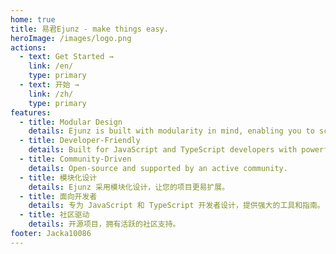 ```yaml
---
home: true
title: 易君Ejunz - make things easy.
heroImage: /images/logo.png
actions:
  - text: Get Started →
    link: /en/
    type: primary
  - text: 开始 →
    link: /zh/
    type: primary
features:
  - title: Modular Design
    details: Ejunz is built with modularity in mind, enabling you to scale your project with ease.
  - title: Developer-Friendly
    details: Built for JavaScript and TypeScript developers with powerful tools and guides.
  - title: Community-Driven
    details: Open-source and supported by an active community.
  - title: 模块化设计
    details: Ejunz 采用模块化设计，让您的项目更易扩展。
  - title: 面向开发者
    details: 专为 JavaScript 和 TypeScript 开发者设计，提供强大的工具和指南。
  - title: 社区驱动
    details: 开源项目，拥有活跃的社区支持。
footer: Jacka10086
---
```

